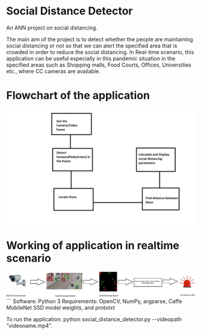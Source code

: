 # Social Distance Detector
 An ANN project on social distancing. 

The main aim of the project is to detect whether the people are maintaining social distancing or not so that we can alert the specified area that is crowded in order to reduce the social distancing. In Real-time scenario, this application can be useful especially in this pandemic situation in the specified areas such as Shopping malls, Food Courts, Offices, Universities etc., where CC cameras are available. 

# Flowchart of the application
<img src="/socialdistancing flowchart.png" alt="flowchart"> 

# Working of application in realtime scenario
<img src="/SocialDistancingReal.jpeg" alt="real"> 
```
Software: Python 3
Requirements: OpenCV, NumPy, argparse, Caffe MobileNet SSD model weights, and prototxt 

To run the application: python social_distance_detector.py --videopath “videoname.mp4”. 
```

